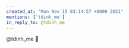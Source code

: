 ```yaml
---
created_at: "Mon Nov 15 03:14:57 +0000 2021"
mentions: ['tdinh_me']
in_reply_to: @tdinh_me
---
```


@tdinh_me 👋